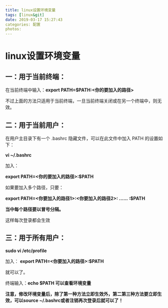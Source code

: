 ```yaml
---
title: linux设置环境变量
tags: [linux&git]
date: 2019-03-17 15:27:43
categories: 配置
photos:
---
```


# linux设置环境变量

## **一：用于当前终端：**

在当前终端中输入：**export PATH=$PATH:<你的要加入的路径>**

不过上面的方法只适用于当前终端，一旦当前终端关闭或在另一个终端中，则无效。

## **二：用于当前用户：**

在用户主目录下有一个 .bashrc 隐藏文件，可以在此文件中加入 PATH 的设置如下：

**vi ~/.bashrc**

加入：

**export PATH=<你的要加入的路径>:$PATH**

如果要加入多个路径，只要：

**export PATH=<你要加入的路径1>:<你要加入的路径2>: ...... :$PATH**

**当中每个路径要以冒号分隔。**

这样每次登录都会生效

## **三：用于所有用户：**

**sudo vi /etc/profile** 

加入：
**export PATH=<你要加入的路径>:$PATH**

就可以了。

终端输入：**echo $PATH 可以查看环境变量**

**注意，修改环境变量后，除了第一种方法立即生效外，第二第三种方法要立即生效，可以source ~/.bashrc或者注销再次登录后就可以了！**

 